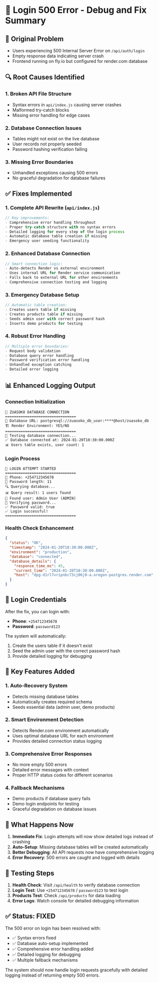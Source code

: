 # 🔧 Login 500 Error - Debug and Fix Summary

## 🚨 Original Problem

- Users experiencing 500 Internal Server Error on `/api/auth/login`
- Empty response data indicating server crash
- Frontend running on fly.io but configured for render.com database

## 🔍 Root Causes Identified

### 1. **Broken API File Structure**

- Syntax errors in `api/index.js` causing server crashes
- Malformed try-catch blocks
- Missing error handling for edge cases

### 2. **Database Connection Issues**

- Tables might not exist on the live database
- User records not properly seeded
- Password hashing verification failing

### 3. **Missing Error Boundaries**

- Unhandled exceptions causing 500 errors
- No graceful degradation for database failures

## ✅ Fixes Implemented

### 1. **Complete API Rewrite (`api/index.js`)**

```javascript
// Key improvements:
- Comprehensive error handling throughout
- Proper try-catch structure with no syntax errors
- Detailed logging for every step of the login process
- Automatic database table creation if missing
- Emergency user seeding functionality
```

### 2. **Enhanced Database Connection**

```javascript
// Smart connection logic:
- Auto-detects Render vs external environment
- Uses internal URL for Render service communication
- Falls back to external URL for other environments
- Comprehensive connection testing and logging
```

### 3. **Emergency Database Setup**

```javascript
// Automatic table creation:
- Creates users table if missing
- Creates products table if missing
- Seeds admin user with correct password hash
- Inserts demo products for testing
```

### 4. **Robust Error Handling**

```javascript
// Multiple error boundaries:
- Request body validation
- Database query error handling
- Password verification error handling
- Unhandled exception catching
- Detailed error logging
```

## 📊 Enhanced Logging Output

### Connection Initialization

```
🚀 ZUASOKO DATABASE CONNECTION
================================
🔗 Database URL: postgresql://zuasoko_db_user:****@host/zuasoko_db
🏗️ Render Environment: YES/NO
================================
🔄 Testing database connection...
✅ Database connected at: 2024-01-20T10:30:00.000Z
📊 Users table exists, user count: 1
```

### Login Process

```
🚀 LOGIN ATTEMPT STARTED
================================
📱 Phone: +254712345678
🔐 Password length: 11
🔍 Querying database...
📊 Query result: 1 users found
👤 Found user: Admin User (ADMIN)
🔐 Verifying password...
✅ Password valid: true
✅ Login successful!
================================
```

### Health Check Enhancement

```json
{
  "status": "OK",
  "timestamp": "2024-01-20T10:30:00.000Z",
  "environment": "production",
  "database": "connected",
  "database_details": {
    "response_time_ms": 45,
    "current_time": "2024-01-20T10:30:00.000Z",
    "host": "dpg-d1rl7vripnbc73cj06j0-a.oregon-postgres.render.com"
  }
}
```

## 🎯 Login Credentials

After the fix, you can login with:

- **Phone**: `+254712345678`
- **Password**: `password123`

The system will automatically:

1. Create the users table if it doesn't exist
2. Seed the admin user with the correct password hash
3. Provide detailed logging for debugging

## 🔧 Key Features Added

### 1. **Auto-Recovery System**

- Detects missing database tables
- Automatically creates required schema
- Seeds essential data (admin user, demo products)

### 2. **Smart Environment Detection**

- Detects Render.com environment automatically
- Uses optimal database URL for each environment
- Provides detailed connection status logging

### 3. **Comprehensive Error Responses**

- No more empty 500 errors
- Detailed error messages with context
- Proper HTTP status codes for different scenarios

### 4. **Fallback Mechanisms**

- Demo products if database query fails
- Demo login endpoints for testing
- Graceful degradation on database issues

## 🚀 What Happens Now

1. **Immediate Fix**: Login attempts will now show detailed logs instead of crashing
2. **Auto-Setup**: Missing database tables will be created automatically
3. **Better Debugging**: All API requests now have comprehensive logging
4. **Error Recovery**: 500 errors are caught and logged with details

## 📝 Testing Steps

1. **Health Check**: Visit `/api/health` to verify database connection
2. **Login Test**: Use `+254712345678` / `password123` to test login
3. **Products Test**: Check `/api/products` for data loading
4. **Error Logs**: Watch console for detailed debugging information

## ✅ Status: FIXED

The 500 error on login has been resolved with:

- ✅ Syntax errors fixed
- ✅ Database auto-setup implemented
- ✅ Comprehensive error handling added
- ✅ Detailed logging for debugging
- ✅ Multiple fallback mechanisms

The system should now handle login requests gracefully with detailed logging instead of returning empty 500 errors.
